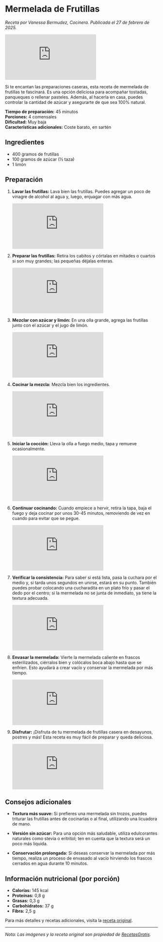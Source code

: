 # Mermelada de Frutillas

*Receta por Vanessa Bermudez, Cocinera. Publicada el 27 de febrero de 2025.*

![Mermelada de Frutillas](https://www.recetasgratis.net/receta-de-mermelada-de-frutillas-77959.html)

Si te encantan las preparaciones caseras, esta receta de mermelada de frutillas te fascinará. Es una opción deliciosa para acompañar tostadas, panqueques o rellenar pasteles. Además, al hacerla en casa, puedes controlar la cantidad de azúcar y asegurarte de que sea 100% natural.

**Tiempo de preparación:** 45 minutos  
**Porciones:** 4 comensales  
**Dificultad:** Muy baja  
**Características adicionales:** Coste barato, en sartén

## Ingredientes

- 400 gramos de frutillas
- 100 gramos de azúcar (½ taza)
- 1 limón

## Preparación

1. **Lavar las frutillas:** Lava bien las frutillas. Puedes agregar un poco de vinagre de alcohol al agua y, luego, enjuagar con más agua.

   ![Paso 1](https://www.recetasgratis.net/receta-de-mermelada-de-frutillas-77959.html)

2. **Preparar las frutillas:** Retira los cabitos y córtalas en mitades o cuartos si son muy grandes; las pequeñas déjalas enteras.

   ![Paso 2](https://www.recetasgratis.net/receta-de-mermelada-de-frutillas-77959.html)

3. **Mezclar con azúcar y limón:** En una olla grande, agrega las frutillas junto con el azúcar y el jugo de limón.

   ![Paso 3](https://www.recetasgratis.net/receta-de-mermelada-de-frutillas-77959.html)

4. **Cocinar la mezcla:** Mezcla bien los ingredientes.

   ![Paso 4](https://www.recetasgratis.net/receta-de-mermelada-de-frutillas-77959.html)

5. **Iniciar la cocción:** Lleva la olla a fuego medio, tapa y remueve ocasionalmente.

   ![Paso 5](https://www.recetasgratis.net/receta-de-mermelada-de-frutillas-77959.html)

6. **Continuar cocinando:** Cuando empiece a hervir, retira la tapa, baja el fuego y deja cocinar por unos 30-45 minutos, removiendo de vez en cuando para evitar que se pegue.

   ![Paso 6](https://www.recetasgratis.net/receta-de-mermelada-de-frutillas-77959.html)

7. **Verificar la consistencia:** Para saber si está lista, pasa la cuchara por el medio y, si tarda unos segundos en unirse, estará en su punto. También puedes probar colocando una cucharadita en un plato frío y pasar el dedo por el centro; si la mermelada no se junta de inmediato, ya tiene la textura adecuada.

   ![Paso 7](https://www.recetasgratis.net/receta-de-mermelada-de-frutillas-77959.html)

8. **Envasar la mermelada:** Vierte la mermelada caliente en frascos esterilizados, ciérralos bien y colócalos boca abajo hasta que se enfríen. Esto ayudará a crear vacío y conservar la mermelada por más tiempo.

   ![Paso 8](https://www.recetasgratis.net/receta-de-mermelada-de-frutillas-77959.html)

9. **Disfrutar:** ¡Disfruta de tu mermelada de frutillas casera en desayunos, postres y más! Esta receta es muy fácil de preparar y queda deliciosa.

   ![Paso 9](https://www.recetasgratis.net/receta-de-mermelada-de-frutillas-77959.html)

## Consejos adicionales

- **Textura más suave:** Si prefieres una mermelada sin trozos, puedes triturar las frutillas antes de cocinarlas o al final, utilizando una licuadora de mano.

- **Versión sin azúcar:** Para una opción más saludable, utiliza edulcorantes naturales como stevia o eritritol; ten en cuenta que la textura será un poco más líquida.

- **Conservación prolongada:** Si deseas conservar la mermelada por más tiempo, realiza un proceso de envasado al vacío hirviendo los frascos cerrados en agua durante 10 minutos.

## Información nutricional (por porción)

- **Calorías:** 145 kcal
- **Proteínas:** 0,8 g
- **Grasas:** 0,3 g
- **Carbohidratos:** 37 g
- **Fibra:** 2,5 g

Para más detalles y recetas adicionales, visita la [receta original](https://www.recetasgratis.net/receta-de-mermelada-de-frutillas-77959.html).

---

*Nota: Las imágenes y la receta original son propiedad de [RecetasGratis](https://www.recetasgratis.net/).*

